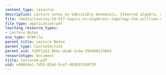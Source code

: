 ```yaml
---
content_type: resource
description: Lecture notes on admissible monomials, Steenrod algebra, and Adem relations.
file: /media/courses/18-917-topics-in-algebraic-topology-the-sullivan-conjecture-fall-2007/e486b9e1fd5582e65ce7403b933d9f39_lecture6.pdf
file_type: application/pdf
learning_resource_types:
- Lecture Notes
ocw_type: OCWFile
parent_title: Lecture Notes
parent_type: CourseSection
parent_uid: 539f1a52-9bec-dea8-3cda-293d08133024
resourcetype: Document
title: lecture6.pdf
uid: e486b9e1-fd55-82e6-5ce7-403b933d9f39
---
```


